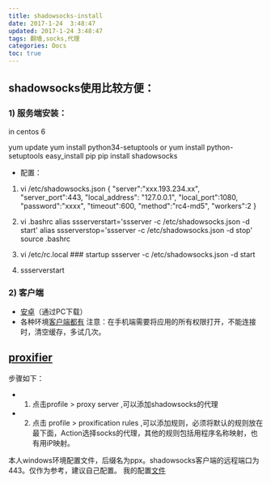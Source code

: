 ```yaml
---
title: shadowsocks-install
date: 2017-1-24  3:48:47
updated: 2017-1-24 3:48:47
tags: 翻墙,socks,代理
categories: Docs
toc: true
---
```


## shadowsocks使用比较方便：
### 1) 服务端安装：

in centos 6

yum update 
yum install python34-setuptools  or  yum install python-setuptools
easy_install pip
pip install shadowsocks
- 配置：
1. vi /etc/shadowsocks.json
{
"server":"xxx.193.234.xx",
"server_port":443,
"local_address": "127.0.0.1",
"local_port":1080,
"password":"xxxx",
"timeout":600,
"method":"rc4-md5",
"workers":2
}

2. vi .bashrc
alias ssserverstart='ssserver -c /etc/shadowsocks.json -d start'
alias ssserverstop='ssserver -c /etc/shadowsocks.json -d stop'
source .bashrc

3. vi /etc/rc.local     ### startup
ssserver -c /etc/shadowsocks.json -d start

4. ssserverstart


### 2)  客户端
- [安卓](https://github.com/shadowsocks/shadowsocks-android/releases)（通过PC下载）
-  各种环境[客户端都有](https://shadowsocks.org/en/download/clients.html)
注意：在手机端需要将应用的所有权限打开，不能连接时，清空缓存，多试几次。


## [proxifier](http://www.proxifier.com/documentation/v3/http-proxy.htm)

步骤如下：
- 1. 点击profile > proxy server ,可以添加shadowsocks的代理
- 2. 点击 profile > proxification rules ,可以添加规则，必须将默认的规则放在最下面，Action选择socks的代理，其他的规则包括用程序名称映射，也有用iP映射。

本人windows环境配置文件，后缀名为ppx。shadowsocks客户端的远程端口为443。仅作为参考，建议自己配置。
我的配置[文件](https://github.com/tomdican/config/blob/master/proxifier)
